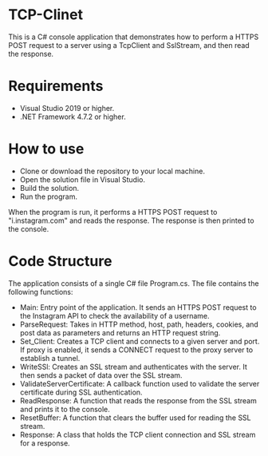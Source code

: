 # TCP-Clinet

This is a C# console application that demonstrates how to perform a HTTPS POST request to a server using a TcpClient and SslStream, and then read the response.

# Requirements
  * Visual Studio 2019 or higher.
  * .NET Framework 4.7.2 or higher.

# How to use
* Clone or download the repository to your local machine.
* Open the solution file in Visual Studio.
* Build the solution.
* Run the program.
  
When the program is run, it performs a HTTPS POST request to "i.instagram.com" and reads the response. The response is then printed to the console.

# Code Structure

The application consists of a single C# file Program.cs. The file contains the following functions:

* Main: Entry point of the application. It sends an HTTPS POST request to the Instagram API to check the availability of a username.
* ParseRequest: Takes in HTTP method, host, path, headers, cookies, and post data as parameters and returns an HTTP request string.
* Set_Client: Creates a TCP client and connects to a given server and port. If proxy is enabled, it sends a CONNECT request to the proxy server to establish a tunnel.
* WriteSSl: Creates an SSL stream and authenticates with the server. It then sends a packet of data over the SSL stream.
* ValidateServerCertificate: A callback function used to validate the server certificate during SSL authentication.
* ReadResponse: A function that reads the response from the SSL stream and prints it to the console.
* ResetBuffer: A function that clears the buffer used for reading the SSL stream.
* Response: A class that holds the TCP client connection and SSL stream for a response.

